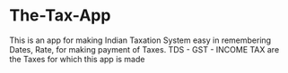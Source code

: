 # The-Tax-App
This is an app for making Indian Taxation System easy in remembering Dates, Rate, for making payment of Taxes.
TDS - GST - INCOME TAX are the Taxes for which this app is made
